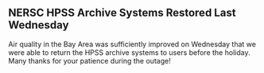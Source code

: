 ## NERSC HPSS Archive Systems Restored Last Wednesday

Air quality in the Bay Area was sufficiently improved on Wednesday that we were
able to return the HPSS archive systems to users before the holiday. Many thanks
for your patience during the outage!
